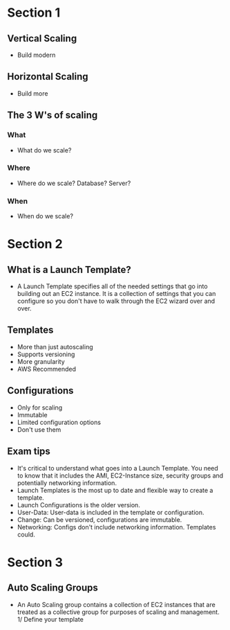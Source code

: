 # Section 1
## Vertical Scaling
- Build modern
## Horizontal Scaling
- Build more
## The 3 W's of scaling
### What
- What do we scale? 
### Where
- Where do we scale? Database? Server?
### When
- When do we scale?
# Section 2
## What is a Launch Template?
- A Launch Template specifies all of the needed settings that go into building out an EC2 instance. It is a collection of settings that you can configure so you don't have to walk through the EC2 wizard over and over.
## Templates
- More than just autoscaling
- Supports versioning
- More granularity
- AWS Recommended
## Configurations
- Only for scaling
- Immutable
- Limited configuration options
- Don't use them
## Exam tips
- It's critical to understand what goes into a Launch Template. You need to know that it includes the AMI, EC2-Instance size, security groups and potentially networking information.
- Launch Templates is the most up to date and flexible way to create a template.
- Launch Configurations is the older version.
- User-Data: User-data is included in the template or configuration.
- Change: Can be versioned, configurations are immutable.
- Networking: Configs don't include networking information. Templates could.
# Section 3
## Auto Scaling Groups
- An Auto Scaling group contains a collection of EC2 instances that are treated as a collective group for purposes of scaling and management.
1/ Define your template
